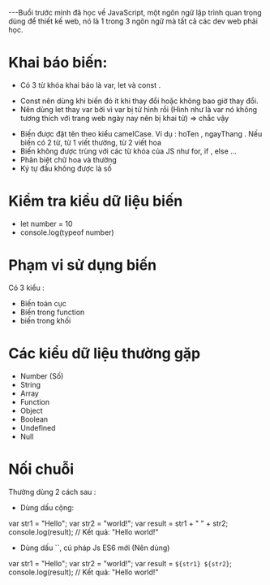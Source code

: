 ---Buổi trước mình đã học về JavaScript, một ngôn ngữ lập trình quan trọng dùng để thiết kế web, nó là 1 trong 3 ngôn ngữ mà tất cả các dev web phải học.

# Khai báo biến:

-   Có 3 từ khóa khai báo là var, let và const .

*   Const nên dùng khi biến đó ít khi thay đổi hoặc không bao giờ thay đổi.
*   Nên dùng let thay var bởi vì var bị tử hình rồi (Hình như là var nó không tương thích với trang web ngày nay nên bị khai tử) => chắc vậy

-   Biến được đặt tên theo kiểu camelCase. Ví dụ : hoTen , ngayThang . Nếu biến có 2 từ, từ 1 viết thường, từ 2 viết hoa
-   Biến không được trùng với các từ khóa của JS như for, if , else ...
-   Phân biệt chữ hoa và thường
-   Ký tự đầu không được là số

# Kiểm tra kiểu dữ liệu biến

-   let number = 10
-   console.log(typeof number)

# Phạm vi sử dụng biến

Có 3 kiểu :

-   Biến toàn cục
-   Biến trong function
-   biến trong khối

# Các kiểu dữ liệu thường gặp

-   Number (Số)
-   String
-   Array
-   Function
-   Object
-   Boolean
-   Undefined
-   Null

# Nối chuỗi

Thường dùng 2 cách sau :

-   Dùng dấu cộng:

var str1 = "Hello";
var str2 = "world!";
var result = str1 + " " + str2;
console.log(result); // Kết quả: "Hello world!"

-   Dùng dấu ``, cú pháp Js ES6 mới (Nên dùng)

var str1 = "Hello";
var str2 = "world!";
var result = `${str1} ${str2}`;
console.log(result); // Kết quả: "Hello world!"
